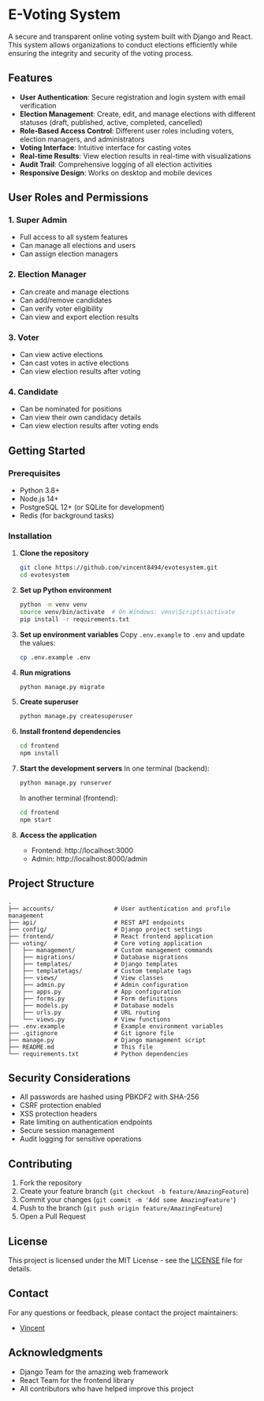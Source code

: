 # E-Voting System

A secure and transparent online voting system built with Django and React. This system allows organizations to conduct elections efficiently while ensuring the integrity and security of the voting process.

## Features

- **User Authentication**: Secure registration and login system with email verification
- **Election Management**: Create, edit, and manage elections with different statuses (draft, published, active, completed, cancelled)
- **Role-Based Access Control**: Different user roles including voters, election managers, and administrators
- **Voting Interface**: Intuitive interface for casting votes
- **Real-time Results**: View election results in real-time with visualizations
- **Audit Trail**: Comprehensive logging of all election activities
- **Responsive Design**: Works on desktop and mobile devices

## User Roles and Permissions

### 1. Super Admin
- Full access to all system features
- Can manage all elections and users
- Can assign election managers

### 2. Election Manager
- Can create and manage elections
- Can add/remove candidates
- Can verify voter eligibility
- Can view and export election results

### 3. Voter
- Can view active elections
- Can cast votes in active elections
- Can view election results after voting

### 4. Candidate
- Can be nominated for positions
- Can view their own candidacy details
- Can view election results after voting ends

## Getting Started

### Prerequisites

- Python 3.8+
- Node.js 14+
- PostgreSQL 12+ (or SQLite for development)
- Redis (for background tasks)

### Installation

1. **Clone the repository**
   ```bash
   git clone https://github.com/vincent8494/evotesystem.git
   cd evotesystem
   ```

2. **Set up Python environment**
   ```bash
   python -m venv venv
   source venv/bin/activate  # On Windows: venv\Scripts\activate
   pip install -r requirements.txt
   ```

3. **Set up environment variables**
   Copy `.env.example` to `.env` and update the values:
   ```bash
   cp .env.example .env
   ```

4. **Run migrations**
   ```bash
   python manage.py migrate
   ```

5. **Create superuser**
   ```bash
   python manage.py createsuperuser
   ```

6. **Install frontend dependencies**
   ```bash
   cd frontend
   npm install
   ```

7. **Start the development servers**
   In one terminal (backend):
   ```bash
   python manage.py runserver
   ```
   
   In another terminal (frontend):
   ```bash
   cd frontend
   npm start
   ```

8. **Access the application**
   - Frontend: http://localhost:3000
   - Admin: http://localhost:8000/admin

## Project Structure

```
.
├── accounts/                 # User authentication and profile management
├── api/                      # REST API endpoints
├── config/                   # Django project settings
├── frontend/                 # React frontend application
├── voting/                   # Core voting application
│   ├── management/           # Custom management commands
│   ├── migrations/           # Database migrations
│   ├── templates/            # Django templates
│   ├── templatetags/         # Custom template tags
│   ├── views/                # View classes
│   ├── admin.py              # Admin configuration
│   ├── apps.py               # App configuration
│   ├── forms.py              # Form definitions
│   ├── models.py             # Database models
│   ├── urls.py               # URL routing
│   └── views.py              # View functions
├── .env.example              # Example environment variables
├── .gitignore                # Git ignore file
├── manage.py                 # Django management script
├── README.md                 # This file
└── requirements.txt          # Python dependencies
```

## Security Considerations

- All passwords are hashed using PBKDF2 with SHA-256
- CSRF protection enabled
- XSS protection headers
- Rate limiting on authentication endpoints
- Secure session management
- Audit logging for sensitive operations

## Contributing

1. Fork the repository
2. Create your feature branch (`git checkout -b feature/AmazingFeature`)
3. Commit your changes (`git commit -m 'Add some AmazingFeature'`)
4. Push to the branch (`git push origin feature/AmazingFeature`)
5. Open a Pull Request

## License

This project is licensed under the MIT License - see the [LICENSE](LICENSE) file for details.

## Contact

For any questions or feedback, please contact the project maintainers:
- [Vincent](mailto:vincent@example.com)

## Acknowledgments

- Django Team for the amazing web framework
- React Team for the frontend library
- All contributors who have helped improve this project
